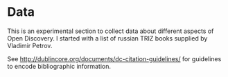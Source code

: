 # Data

This is an experimental section to collect data about different aspects of
Open Discovery.  I started with a list of russian TRIZ books supplied by
Vladimir Petrov.

See http://dublincore.org/documents/dc-citation-guidelines/ for guidelines to
encode bibliographic information.